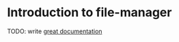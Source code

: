 # Introduction to file-manager

TODO: write [great documentation](http://jacobian.org/writing/what-to-write/)
